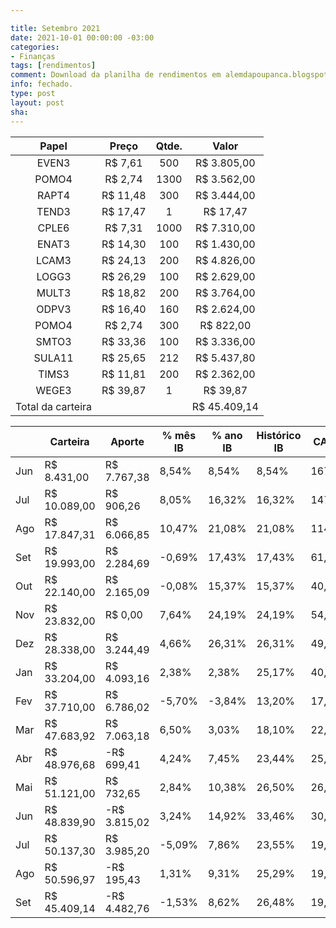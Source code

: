 ```yaml
---

title: Setembro 2021
date: 2021-10-01 00:00:00 -03:00
categories:
- Finanças
tags: [rendimentos]
comment: Download da planilha de rendimentos em alemdapoupanca.blogspot.com
info: fechado.
type: post
layout: post
sha: 
---
```


| Papel | Preço | Qtde. | Valor |
|:---:|:---:|:---:|:---:|
| EVEN3 | R$ 7,61 | 500 | R$ 3.805,00 |
| POMO4 | R$ 2,74 | 1300 | R$ 3.562,00 |
| RAPT4 | R$ 11,48 | 300 | R$ 3.444,00 |
| TEND3 | R$ 17,47 | 1 | R$ 17,47 |
| CPLE6 | R$ 7,31 | 1000 | R$ 7.310,00 |
| ENAT3 | R$ 14,30 | 100 | R$ 1.430,00 |
| LCAM3 | R$ 24,13 | 200 | R$ 4.826,00 |
| LOGG3 | R$ 26,29 | 100 | R$ 2.629,00 |
| MULT3 | R$ 18,82 | 200 | R$ 3.764,00 |
| ODPV3 | R$ 16,40 | 160 | R$ 2.624,00 |
| POMO4 | R$ 2,74 | 300 | R$ 822,00 |
| SMTO3 | R$ 33,36 | 100 | R$ 3.336,00 |
| SULA11 | R$ 25,65 | 212 | R$ 5.437,80 |
| TIMS3 | R$ 11,81 | 200 | R$ 2.362,00 |
| WEGE3 | R$ 39,87 | 1 | R$ 39,87 |
| Total da carteira |  |  | R$ 45.409,14 |

|  | Carteira | Aporte | % mês IB | % ano IB | Histórico IB | CAGR IB | % mês IBOV | % ano IBOV | Histórico IBOV | CAGR IBOV |
|---|---|---|---|---|---|---|---|---|---|---|
| Jun | R$ 8.431,00 | R$ 7.767,38 | 8,54% | 8,54% | 8,54% | 167,46% | 8,76% | 8,76% | 8,76% | 173,92% |
| Jul | R$ 10.089,00 | R$ 906,26 | 8,05% | 16,32% | 16,32% | 147,67% | 8,27% | 16,76% | 16,76% | 153,42% |
| Ago | R$ 17.847,31 | R$ 6.066,85 | 10,47% | 21,08% | 21,08% | 114,90% | -3,44% | 6,08% | 6,08% | 26,65% |
| Set | R$ 19.993,00 | R$ 2.284,69 | -0,69% | 17,43% | 17,43% | 61,94% | -4,80% | 0,22% | 0,22% | 0,65% |
| Out | R$ 22.140,00 | R$ 2.165,09 | -0,08% | 15,37% | 15,37% | 40,94% | -0,69% | -0,50% | -0,50% | -1,20% |
| Nov | R$ 23.832,00 | R$ 0,00 | 7,64% | 24,19% | 24,19% | 54,23% | 15,90% | 15,32% | 15,32% | 32,99% |
| Dez | R$ 28.338,00 | R$ 3.244,49 | 4,66% | 26,31% | 26,31% | 49,25% | 9,30% | 23,62% | 23,62% | 43,84% |
| Jan | R$ 33.204,00 | R$ 4.093,16 | 2,38% | 2,38% | 25,17% | 40,03% | -3,32% | -3,32% | 16,00% | 24,93% |
| Fev | R$ 37.710,00 | R$ 6.786,02 | -5,70% | -3,84% | 13,20% | 17,97% | -4,37% | -6,99% | 7,81% | 10,55% |
| Mar | R$ 47.683,92 | R$ 7.063,18 | 6,50% | 3,03% | 18,10% | 22,09% | 6,00% | -0,26% | 12,83% | 15,59% |
| Abr | R$ 48.976,68 | -R$ 699,41 | 4,24% | 7,45% | 23,44% | 25,82% | 1,94% | 1,67% | 15,25% | 16,75% |
| Mai | R$ 51.121,00 | R$ 732,65 | 2,84% | 10,38% | 26,50% | 26,50% | 6,16% | 7,90% | 22,06% | 22,06% |
| Jun | R$ 48.839,90 | -R$ 3.815,02 | 3,24% | 14,92% | 33,46% | 30,53% | 0,46% | 9,12% | 24,93% | 22,81% |
| Jul | R$ 50.137,30 | R$ 3.985,20 | -5,09% | 7,86% | 23,55% | 19,87% | -3,94% | 4,06% | 17,65% | 14,95% |
| Ago | R$ 50.596,97 | -R$ 195,43 | 1,31% | 9,31% | 25,29% | 19,76% | -2,48% | 1,50% | 14,82% | 11,69% |
| Set | R$ 45.409,14 | -R$ 4.482,76 | -1,53% | 8,62% | 26,48% | 19,27% | -6,57% | -5,02% | 9,00% | 6,68% |
